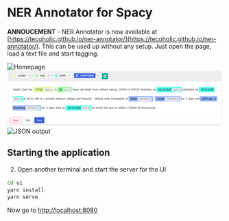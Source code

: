 # NER Annotator for Spacy

**ANNOUCEMENT** - NER Annotator is now available at [https://tecoholic.github.io/ner-annotator/](https://tecoholic.github.io/ner-annotator/). This can be used up without any setup. Just open the page, load a text file and start tagging.

![Homepage](docs/start_page.png?raw=true)
![Annotation Page](docs/tagging.png?raw=true)
![JSON output](docs/output.png?raw=true)


## Starting the application

2. Open another terminal and start the server for the UI

```sh
cd ui
yarn install
yarn serve
```

Now go to [http://localhost:8080](http://localhost:8080)
